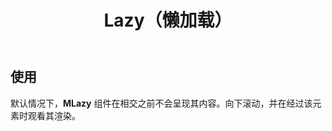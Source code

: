 ﻿---
title: Lazy（懒加载）
desc: "**MLazy** 组件用于根据元素的可见性动态加载组件。"
---

## 使用

默认情况下，**MLazy** 组件在相交之前不会呈现其内容。向下滚动，并在经过该元素时观看其渲染。

<masa-example file="Examples.components.lazy.Usage"></masa-example>
